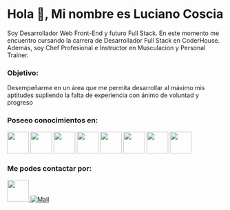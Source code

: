
# Hola 👋, Mi nombre es Luciano Coscia

Soy Desarrollador Web Front-End y futuro Full Stack. En este momento me encuentro cursando la carrera de Desarrollador Full Stack en CoderHouse. Además, soy Chef Profesional e Instructor en Musculacion y Personal Trainer.

### Objetivo: 
<div>
    <p> Desempeñarme en un área que me permita desarrollar al máximo mis aptitudes supliendo la falta de experiencia con ánimo de voluntad y progreso</p>
</div>

### Poseeo conocimientos en: 

<div>
  
  <img src="https://cdn.jsdelivr.net/gh/devicons/devicon/icons/html5/html5-original.svg"  height="50"/>
  <img src="https://cdn.jsdelivr.net/gh/devicons/devicon/icons/css3/css3-original.svg" height="50"/>
  <img src="https://cdn.jsdelivr.net/gh/devicons/devicon/icons/sass/sass-original.svg" height="50"/>
  <img src="https://cdn.jsdelivr.net/gh/devicons/devicon/icons/javascript/javascript-original.svg" height="50"/>
  <img src="https://cdn.jsdelivr.net/gh/devicons/devicon/icons/nodejs/nodejs-original.svg" height="50"/>
  <img src="https://cdn.jsdelivr.net/gh/devicons/devicon/icons/react/react-original-wordmark.svg"  height="50"/>
  <img src="https://cdn.jsdelivr.net/gh/devicons/devicon/icons/github/github-original.svg" height="50"/>
  <img src="https://cdn.jsdelivr.net/gh/devicons/devicon/icons/git/git-original.svg" height="50"/> 

</div>

### Me podes contactar por:  

<div>
  <a href="https://www.linkedin.com/in/luciano-coscia-desarrolladorfullstack/" target="_blank">
    <img src="https://cdn.jsdelivr.net/gh/devicons/devicon/icons/linkedin/linkedin-original.svg" height="50"/>
  </a>

  <a href="mailto:lucianocoscia5@gmail.com" target="_blank">
    <img alt="Mail" src="https://img.shields.io/badge/-Email-D14836?style=for-the-badge&logo=gmail&logoColor=white" />
  </a>
</div>
